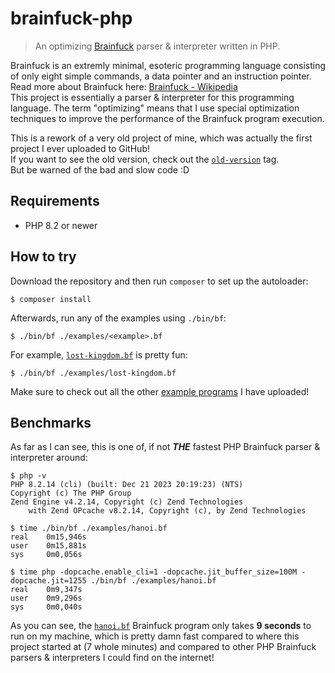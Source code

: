 # brainfuck-php

> An optimizing [Brainfuck](https://en.wikipedia.org/wiki/Brainfuck) parser &
> interpreter written in PHP.

Brainfuck is an extremly minimal, esoteric programming language consisting of
only eight simple commands, a data pointer and an instruction pointer.
Read more about Brainfuck here:
[Brainfuck - Wikipedia](https://en.wikipedia.org/wiki/Brainfuck)  
This project is essentially a parser & interpreter for this programming
language. The term "optimizing" means that I use special optimization techniques
to improve the performance of the Brainfuck program execution.

This is a rework of a very old project of mine, which was actually the first 
project I ever uploaded to GitHub!  
If you want to see the old version, check out the 
[`old-version`](https://github.com/skayo/brainfuck-php/tree/old-version)
tag.  
But be warned of the bad and slow code :D

## Requirements

- PHP 8.2 or newer

## How to try

Download the repository and then run `composer` to set up the autoloader:

```shell
$ composer install
```

Afterwards, run any of the examples using `./bin/bf`:

```shell
$ ./bin/bf ./examples/<example>.bf
```

For example, [`lost-kingdom.bf`](./examples/lost-kingdom.bf) is pretty fun:

```shell
$ ./bin/bf ./examples/lost-kingdom.bf
```

Make sure to check out all the other [example programs](./examples)
I have uploaded!  

## Benchmarks

As far as I can see, this is one of, if not __*THE*__ fastest PHP Brainfuck
parser & interpreter around:

```shell
$ php -v
PHP 8.2.14 (cli) (built: Dec 21 2023 20:19:23) (NTS)
Copyright (c) The PHP Group
Zend Engine v4.2.14, Copyright (c) Zend Technologies
    with Zend OPcache v8.2.14, Copyright (c), by Zend Technologies

$ time ./bin/bf ./examples/hanoi.bf
real    0m15,946s
user    0m15,881s
sys     0m0,056s

$ time php -dopcache.enable_cli=1 -dopcache.jit_buffer_size=100M -dopcache.jit=1255 ./bin/bf ./examples/hanoi.bf
real    0m9,347s
user    0m9,296s
sys     0m0,040s
```

As you can see, the [`hanoi.bf`](./examples/hanoi.bf) Brainfuck program only
takes **9 seconds** to run on my machine, which is pretty damn fast compared
to where this project started at (7 whole minutes) and compared to other PHP
Brainfuck parsers & interpreters I could find on the internet!
